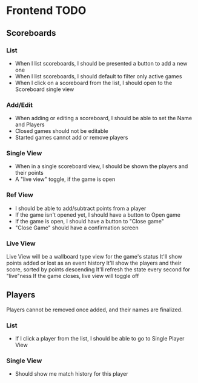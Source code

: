 # Frontend TODO

## Scoreboards

### List
* When I list scoreboards, I should be presented a button to add a new one
* When I list scoreboards, I should default to filter only active games
* When I click on a scoreboard from the list, I should open to the Scoreboard single view

### Add/Edit
* When adding or editing a scoreboard, I should be able to set the Name and Players
* Closed games should not be editable
* Started games cannot add or remove players

### Single View
* When in a single scoreboard view, I should be shown the players and their points
* A "live view" toggle, if the game is open

### Ref View
* I should be able to add/subtract points from a player
* If the game isn't opened yet, I should have a button to Open game
* If the game is open, I should have a button to "Close game"
* "Close Game" should have a confirmation screen

### Live View
Live View will be a wallboard type view for the game's status
It'll show points added or lost as an event history
It'll show the players and their score, sorted by points descending
It'll refresh the state every second for "live"ness
If the game closes, live view will toggle off

## Players

Players cannot be removed once added, and their names are finalized.

### List
* If I click a player from the list, I should be able to go to Single Player View

### Single View
* Should show me match history for this player

